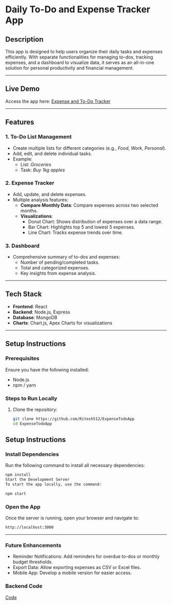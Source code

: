 # Daily To-Do and Expense Tracker App  

## Description  
This app is designed to help users organize their daily tasks and expenses efficiently. With separate functionalities for managing to-dos, tracking expenses, and a dashboard to visualize data, it serves as an all-in-one solution for personal productivity and financial management.

---

## Live Demo  
Access the app here: [Expense and To-Do Tracker](https://expense-todo-five.vercel.app/)  

---

## Features  

### 1. **To-Do List Management**  
- Create multiple lists for different categories (e.g., *Food*, *Work*, *Personal*).  
- Add, edit, and delete individual tasks.  
- Example:  
  - List: *Groceries*  
  - Task: *Buy 1kg apples*  

### 2. **Expense Tracker**  
- Add, update, and delete expenses.  
- Multiple analysis features:  
  - **Compare Monthly Data**: Compare expenses across two selected months.  
  - **Visualizations**:  
    - Donut Chart: Shows distribution of expenses over a data range.  
    - Bar Chart: Highlights top 5 and lowest 5 expenses.  
    - Line Chart: Tracks expense trends over time.  

### 3. **Dashboard**  
- Comprehensive summary of to-dos and expenses:  
  - Number of pending/completed tasks.  
  - Total and categorized expenses.  
  - Key insights from expense analysis.  

---


## Tech Stack  
- **Frontend**: React  
- **Backend**: Node.js, Express  
- **Database**: MongoDB 
- **Charts**: Chart.js, Apex Charts for visualizations  

---

## Setup Instructions  

### Prerequisites  
Ensure you have the following installed:  
- Node.js  
- npm / yarn  

### Steps to Run Locally  
1. Clone the repository:  
   ```bash  
   git clone https://github.com/Ritesh512/ExpenseTodoApp
   cd ExpenseTodoApp

   
## Setup Instructions  

### Install Dependencies  
Run the following command to install all necessary dependencies:  
```bash
npm install  
Start the Development Server
To start the app locally, use the command:

npm start
```
### Open the App
Once the server is running, open your browser and navigate to:

```bash
http://localhost:3000
```

---


### Future Enhancements
- Reminder Notifications: Add reminders for overdue to-dos or monthly budget thresholds.
- Export Data: Allow exporting expenses as CSV or Excel files.
- Mobile App: Develop a mobile version for easier access.

### Backend Code
[Code](https://github.com/Ritesh512/ExpenseTodoBackend)
